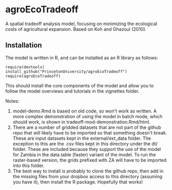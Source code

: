 # agroEcoTradeoff

A spatial tradeoff analysis model, focusing on minimizing the ecological costs of agricultural expansion.  Based on Koh and Ghazoul (2010). 

## Installation

The model is written in R, and can be installed as an R library as follows: 

```
require(devtools)
install_github("PrincetonUniversity/agroEcoTradeoff")
require(agroEcoTradeoff)
```

This should install the core components of the model and allow you to follow the model overviews and tutorials in the vignettes folder. 

Notes: 

1. model-demo.Rmd is based on old code, so won't work as written.  A more complex demonstration of using the model in batch mode, which should work, is shown in tradeoff-mod-demonstration.Rmd/html. 
2. There are a number of gridded datasets that are not part of the github repo that will likely have to be imported so that something doesn't break. These are input datasets kept in the external/ext_data folder. The exception to this are the .csv files kept in this directory under the dt/ folder. These are included because they support the use of the model for Zambia in the data.table (faster) variant of the model. To run the raster-based version, the grids prefixed with ZA will have to be imported into this folder.  
3. The best way to install is probably to clone the github repo, then add in the missing files from your dropbox access to this directory (assuming you have it), then install the R package.  Hopefully that works!  



